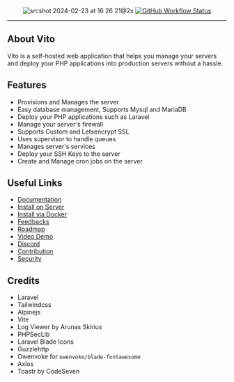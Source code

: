 
<p align="center">
    <img alt="srcshot 2024-02-23 at 16 26 21@2x" src="https://github.com/vitodeploy/vito/assets/61919774/c22842ff-b458-443c-90b7-a98148b0d49e" alt="VitoDeploy>
    <p align="center">
        <a href="https://github.com/vitodeploy/vito/actions"><img alt="GitHub Workflow Status" src="https://github.com/vitodeploy/vito/workflows/tests/badge.svg"></a>
    </p>
</p>

------
## About Vito

Vito is a self-hosted web application that helps you manage your servers and deploy your PHP applications into production servers without a hassle.

## Features

- Provisions and Manages the server
- Easy database management, Supports Mysql and MariaDB
- Deploy your PHP applications such as Laravel
- Manage your server's firewall
- Supports Custom and Letsencrypt SSL
- Uses supervisor to handle queues
- Manages server's services
- Deploy your SSH Keys to the server
- Create and Manage cron jobs on the server

## Useful Links

- [Documentation](https://vitodeploy.com)
- [Install on Server](https://vitodeploy.com/introduction/installation.html#install-on-vps-recommended)
- [Install via Docker](https://vitodeploy.com/introduction/installation.html#install-via-docker)
- [Feedbacks](https://vitodeploy.featurebase.app)
- [Roadmap](https://vitodeploy.featurebase.app/roadmap)
- [Video Demo](https://youtu.be/rLRHIyEfON8)
- [Discord](https://discord.gg/dcUWA5DV)
- [Contribution](/CONTRIBUTING.md)
- [Security](/SECURITY.md)

## Credits

- Laravel
- Tailwindcss
- Alpinejs
- Vite
- Log Viewer by Arunas Skirius
- PHPSecLib
- Laravel Blade Icons
- Guzzlehttp
- Owenvoke for `owenvoke/blade-fontawesome`
- Axios
- Toastr by CodeSeven
